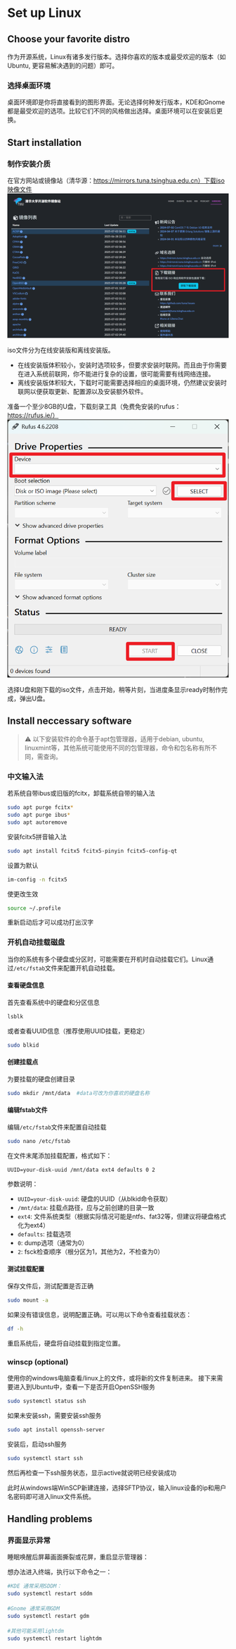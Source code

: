 # Set up Linux

## Choose your favorite distro
作为开源系统，Linux有诸多发行版本。选择你喜欢的版本或最受欢迎的版本（如Ubuntu, 更容易解决遇到的问题）即可。

### 选择桌面环境
桌面环境即是你将直接看到的图形界面。无论选择何种发行版本，KDE和Gnome都是最受欢迎的选项。比较它们不同的风格做出选择。桌面环境可以在安装后更换。

## Start installation
### 制作安装介质
在官方网站或镜像站（清华源：https://mirrors.tuna.tsinghua.edu.cn）下载iso映像文件
![sreenshot](image.png)

iso文件分为在线安装版和离线安装版。
- 在线安装版体积较小，安装时选项较多，但要求安装时联网。而且由于你需要在进入系统前联网，你不能进行复杂的设置，很可能需要有线网络连接。
- 离线安装版体积较大，下载时可能需要选择相应的桌面环境，仍然建议安装时联网以便获取更新、配置源以及安装额外软件。

准备一个至少8GB的U盘，下载刻录工具（免费免安装的rufus： https://rufus.ie/）
![alt text](image-1.png)

选择U盘和刚下载的iso文件，点击开始，稍等片刻，当进度条显示ready时制作完成，弹出U盘。

## Install neccessary software

>⚠️ 以下安装软件的命令基于apt包管理器，适用于debian, ubuntu, linuxmint等，其他系统可能使用不同的包管理器，命令和包名称有所不同，需查询。

### 中文输入法

若系统自带ibus或旧版的fcitx，卸载系统自带的输入法
```bash
sudo apt purge fcitx*
sudo apt purge ibus*
sudo apt autoremove
```

安装fcitx5拼音输入法

```bash
sudo apt install fcitx5 fcitx5-pinyin fcitx5-config-qt
```

设置为默认
```bash
im-config -n fcitx5
```

使更改生效
```bash
source ~/.profile
```

重新启动后才可以成功打出汉字

### 开机自动挂载磁盘
当你的系统有多个硬盘或分区时，可能需要在开机时自动挂载它们。Linux通过`/etc/fstab`文件来配置开机自动挂载。

#### 查看硬盘信息
首先查看系统中的硬盘和分区信息

```bash
lsblk
```

或者查看UUID信息（推荐使用UUID挂载，更稳定）

```bash
sudo blkid
```

#### 创建挂载点
为要挂载的硬盘创建目录

```bash
sudo mkdir /mnt/data  #data可改为你喜欢的硬盘名称
```

#### 编辑fstab文件
编辑`/etc/fstab`文件来配置自动挂载

```bash
sudo nano /etc/fstab
```

在文件末尾添加挂载配置，格式如下：
```
UUID=your-disk-uuid /mnt/data ext4 defaults 0 2
```

参数说明：
- `UUID=your-disk-uuid`: 硬盘的UUID（从blkid命令获取）
- `/mnt/data`: 挂载点路径，应与之前创建的目录一致
- `ext4`: 文件系统类型（根据实际情况可能是ntfs、fat32等，但建议将硬盘格式化为ext4）
- `defaults`: 挂载选项
- `0`: dump选项（通常为0）
- `2`: fsck检查顺序（根分区为1，其他为2，不检查为0）

#### 测试挂载配置
保存文件后，测试配置是否正确

```bash
sudo mount -a
```

如果没有错误信息，说明配置正确。可以用以下命令查看挂载状态：

```bash
df -h
```

重启系统后，硬盘将自动挂载到指定位置。


### winscp (optional)
使用你的windows电脑查看/linux上的文件，或将新的文件复制进来。
接下来需要进入到Ubuntu中，查看一下是否开启OpenSSH服务

```bash
sudo systemctl status ssh
```

如果未安装ssh，需要安装ssh服务

```bash
sudo apt install openssh-server
```

安装后，启动ssh服务

```bash
sudo systemctl start ssh
```
然后再检查一下ssh服务状态，显示active就说明已经安装成功

此时从windows端WinSCP新建连接，选择SFTP协议，输入linux设备的ip和用户名密码即可进入linux文件系统。

## Handling problems

### 界面显示异常
睡眠唤醒后屏幕画面撕裂或花屏，重启显示管理器：

想办法进入终端，执行以下命令之一：
```bash
#KDE 通常采用SDDM：
sudo systemctl restart sddm 

#Gnome 通常采用GDM
sudo systemctl restart gdm 

#其他可能采用lightdm
sudo systemctl restart lightdm
```
